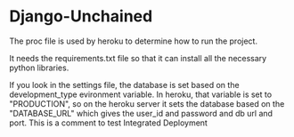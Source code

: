 # Django-Unchained

The proc file is used by heroku to determine how to run the project.

It needs the requirements.txt file so that it can install all the necessary python libraries.

If you look in the settings file, the database is set based on the development_type evironment variable.
In heroku, that variable is set to "PRODUCTION", so on the heroku server it sets the database based on the "DATABASE_URL" which gives
the user_id and password and db url and port.
This is a comment to test Integrated Deployment
